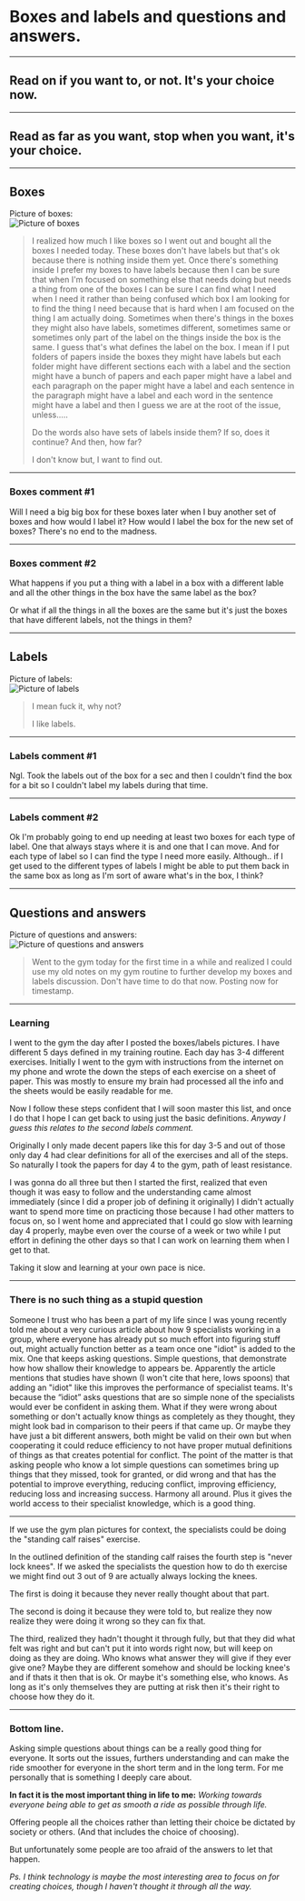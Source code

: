 
# Boxes and labels and questions and answers.

---

## Read on if you want to, or not. It's your choice now.

---

## Read as far as you want, stop when you want, it's your choice.

---

## Boxes

Picture of boxes:  
![Picture of boxes](PicturesMain/20230130_002044.jpg)

> I realized how much I like boxes so I went out and bought all the boxes I needed today. These boxes don't have labels but that's ok because there is nothing inside them yet. Once there's something inside I prefer my boxes to have labels because then I can be sure that when I'm focused on something else that needs doing but needs a thing from one of the boxes I can be sure I can find what I need when I need it rather than being confused which box I am looking for to find the thing I need because that is hard when I am focused on the thing I am actually doing. Sometimes when there's things in the boxes they might also have labels, sometimes different, sometimes same or sometimes only part of the label on the things inside the box is the same. I guess that's what defines the label on the box. I mean if I put folders of papers inside the boxes they might have labels but each folder might have different sections each with a label and the section might have a bunch of papers and each paper might have a label and each paragraph on the paper might have a label and each sentence in the paragraph might have a label and each word in the sentence might have a label and then I guess we are at the root of the issue, unless.....
> 
> Do the words also have sets of labels inside them? If so, does it continue? And then, how far?
> 
> I don't know but, I want to find out.

---
### Boxes comment #1
Will I need a big big box for these boxes later when I buy another set of boxes and how would I label it? How would I label the box for the new set of boxes? There's no end to the madness.

---
### Boxes comment #2
What happens if you put a thing with a label in a box with a different lable and all the other things in the box have the same label as the box?

Or what if all the things in all the boxes are the same but it's just the boxes that have different labels, not the things in them?

---
## Labels
Picture of labels:  
![Picture of labels](PicturesMain/20230130_020722.jpg)

> I mean fuck it, why not?
>
> I like labels.


---
### Labels comment #1
Ngl. Took the labels out of the box for a sec and then I couldn't find the box for a bit so I couldn't label my labels during that time.

---
### Labels comment #2
Ok I'm probably going to end up needing at least two boxes for each type of label. One that always stays where it is and one that I can move. And for each type of label so I can find the type I need more easily. Although.. if I get used to the different types of labels I might be able to put them back in the same box as long as I'm sort of aware what's in the box, I think?

---

## Questions and answers
 
Picture of questions and answers:  
![Picture of questions and answers](PicturesMain/20230130_173745.jpg)

> Went to the gym today for the first time in a while and realized I could use my old notes on my gym routine to further develop my boxes and labels discussion. Don't have time to do that now. Posting now for timestamp.


---
### Learning

I went to the gym the day after I posted the boxes/labels pictures. I have different 5 days defined in my training routine. Each day has 3-4 different exercises. Initially I went to the gym with instructions from the internet on my phone and wrote the down the steps of each exercise on a sheet of paper. This was mostly to ensure my brain had processed all the info and the sheets would be easily readable for me.

Now I follow these steps confident that I will soon master this list, and once I do that I hope I can get back to using just the basic definitions.
*Anyway I guess this relates to the second labels comment.*

Originally I only made decent papers like this for day 3-5 and out of those only day 4 had clear definitions for all of the exercises and all of the steps. So naturally I took the papers for day 4 to the gym, path of least resistance.

I was gonna do all three but then I started the first, realized that even though it was easy to follow and the understanding came almost immediately (since I did a proper job of defining it originally) I didn't actually want to spend more time on practicing those because I had other matters to focus on, so I went home and appreciated that I could go slow with learning day 4 properly, maybe even over the course of a week or two while I put effort in defining the other days so that I can work on learning them when I get to that.

Taking it slow and learning at your own pace is nice.

---
### There is no such thing as a stupid question

Someone I trust who has been a part of my life since I was young recently told me about a very curious article about how 9 specialists working in a group, where everyone has already put so much effort into figuring stuff out, might actually function better as a team once one "idiot" is added to the mix. One that keeps asking questions. Simple questions, that demonstrate how how shallow their knowledge to appears be.
Apparently the article mentions that studies have shown (I won't cite that here, lows spoons) that adding an "idiot" like this improves the performance of specialist teams. It's because the “idiot” asks questions that are so simple none of the specialists would ever be confident in asking them. What if they were wrong about something or don't actually know things as completely as they thought, they might look bad in comparison to their peers if that came up. Or maybe they have just a bit different answers, both might be valid on their own but when cooperating it could reduce efficiency to not have proper mutual definitions of things as that creates potential for conflict. The point of the matter is that asking people who know a lot simple questions can sometimes bring up things that they missed, took for granted, or did wrong and that has the potential to improve everything, reducing conflict, improving efficiency, reducing loss and increasing success. Harmony all around. Plus it gives the world access to their specialist knowledge, which is a good thing.

---

If we use the gym plan pictures for context, the specialists could be doing the "standing calf raises" exercise. 

In the outlined definition of the standing calf raises the fourth step is "never lock knees". If we asked the specialists the question how to do th exercise we might find out 3 out of 9 are actually always locking the knees.

The first is doing it because they never really thought about that part.

The second is doing it because they were told to, but realize they now realize they were doing it wrong so they can fix that.

The third, realized they hadn't thought it through fully, but that they did what felt was right and but can't put it into words right now, but will keep on doing as they are doing. Who knows what answer they will give if they ever give one? Maybe they are different somehow and should be locking knee's and if thats it then that is ok. Or maybe it's something else, who knows. As long as it's only themselves they are putting at risk then it's their right to choose how they do it.

---

### **Bottom line.** 
Asking simple questions about things can be a really good thing for everyone. It sorts out the issues, furthers understanding and can make the ride smoother for everyone in the short term and in the long term. For me personally that is something I deeply care about.

**In fact it is the most important thing in life to me:**
*Working towards everyone being able to get as smooth a ride as possible through life.*

Offering people all the choices rather than letting their choice be dictated by society or others. (And that includes the choice of choosing).

But unfortunately some people are too afraid of the answers to let that happen.


*Ps. I think technology is maybe the most interesting area to focus on for creating choices, though I haven't thought it through all the way.*